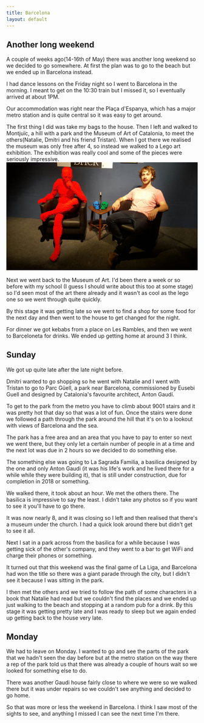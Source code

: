 ```yaml
---
title: Barcelona
layout: default
---
```

## Another long weekend
A couple of weeks ago(14-16th of May) there was another long weekend so we decided to go somewhere. At first the plan was to go to the beach but we ended up in Barcelona instead. 


I had dance lessons on the Friday night so I went to Barcelona in the morning. I meant to get on the 10:30 train but I missed it, so I eventually arrived at about 1PM.

Our accommodation was right near the Plaça d'Espanya, which has a major metro station and is quite central so it was easy to get around.

The first thing I did was take my bags to the house. Then I left and walked to Montjuïc, a hill with a park and the Museum of Art of Catalonia, to meet the others(Natalie, Dmitri and his friend Tristan). When I got there we realised the museum was only free after 4, so instead we walked to a Lego art exhibition.  The exhibition was really cool and some of the pieces were seriously impressive.
![Lego art](/assets/lego.jpg)

Next we went back to the Museum of Art. I'd been there a week or so before with my school (I guess I should write about this too at some stage) so I'd seen most of the art there already and it wasn't as cool as the lego one so we went through quite quickly.

By this stage it was getting late so we went to find a shop for some food for the next day and then went to the house to get changed for the night. 

For dinner we got kebabs from a place on Les Rambles, and then we went to Barceloneta for drinks. We ended up getting home at around 3 I think.

## Sunday
We got up quite late after the late night before. 

Dmitri wanted to go shopping so he went with Natalie and I went with Tristan to go to Parc Güell, a park near Barcelona, commissioned by  Eusebi Guell and designed by Catalonia's favourite architect, Anton Gaudí. 

To get to the park from the metro you have to climb about 9001 stairs and it was pretty hot that day so that was a lot of fun. Once the stairs were done we followed a path through the park around the hill that it's on to a lookout with views of Barcelona and the sea. 

The park has a free area and an area that you have to pay to enter so next we went there, but they only let a certain number of people in at a time and the next lot was due in 2 hours so we decided to do something else.

The something else was going to La Sagrada Familia, a basilica designed by the one and only Anton Gaudi (it was his life's work and he lived there for a while while they were building it), that is still under construction, due for completion in 2018 or something. 

We walked there, it took about an hour. We met the others there. The basilica is impressive to say the least. I didn't take any photos so if you want to see it you'll have to go there.

It was now nearly 8, and it was closing so I left and then realised that there's a museum under the church. I had a quick look around there but didn't get to see it all.

Next I sat in a park across from the basilica for a while because I was getting sick of the other's company, and they went to a bar to get WiFi and charge their phones or something.

It turned out that this weekend was the final game of La Liga, and Barcelona had won the title so there was a giant parade through the city, but I didn't see it because I was sitting in the park. 

I then met the others and we tried to follow the path of some characters in a book that Natalie had read but we couldn't find the places and we ended up just walking to the beach and stopping at a random pub for a drink. By this stage it was getting pretty late and I was ready to sleep but we again ended up getting back to the house very late.

## Monday
We had to leave on Monday. I wanted to go and see the parts of the park that we hadn't seen the day before but at the metro station on the way there a rep of the park told us that there was already a couple of hours wait so we looked for something else to do. 

There was another Gaudi house fairly close to where we were so we walked there but it was under repairs so we couldn't see anything and decided to go home.

So that was more or less the weekend in Barcelona. I think I saw most of the sights to see, and anything I missed I can see the next time I'm there. 


